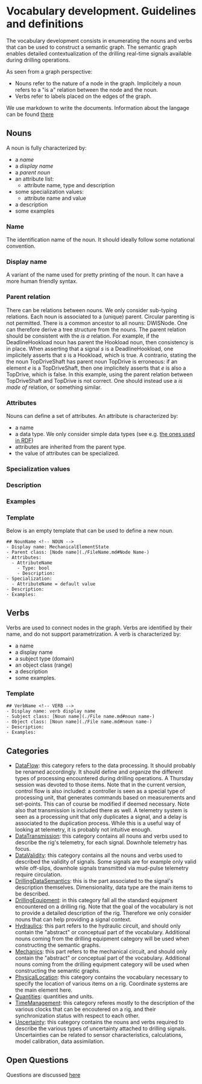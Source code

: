 # Vocabulary development. Guidelines and definitions

The vocabulary development consists in enumerating the nouns and verbs that can be used to construct a semantic graph. The semantic graph enables detailed contextualization of the drilling real-time signals available during drilling operations. 

As seen from a graph perspective:
- Nouns refer to the nature of a node in the graph. Implicitely a noun refers to a "is a" relation between the node and the noun. 
- Verbs refer to labels placed on the edges of the graph. 

We use markdown to write the documents. Information about the langage can be found [there](https://docs.github.com/en/github/writing-on-github)

## Nouns

A noun is fully characterized by:
- a *name* 
- a *display name*
- a *parent noun*
- an attribute list:
  - attribute name, type and description
- some specialization values:
  - attribute name and value 
- a description
- some examples

### Name
The identification name of the noun. It should ideally follow some notational convention.

### Display name
A variant of the name used for pretty printing of the noun. It can have a more human friendly syntax. 

### Parent relation
There can be relations between nouns. We only consider sub-typing relations. 
Each noun is associated to a (unique) parent. Circular parenting is not permitted. There is a common ancestor to all nouns: DWISNode. One can therefore derive a tree structure from the nouns. The parent relation should be consistent with the *is a* relation. For example, if the DeadlineHookload noun has parent the Hookload noun, then consistency is in place. When asserting that a signal *s* is a DeadlineHookload, one implicitely asserts that *s* is a Hookload, which is true. A contrario, stating the the noun TopDriveShaft has parent noun TopDrive is erroneous: if an element *e* is a TopDriveShaft, then one implicitely asserts that *e* is also a TopDrive, which is false. In this example, using the parent relation between TopDriveShaft and TopDrive is not correct. One should instead use a *is made of* relation, or something similar.    

### Attributes
Nouns can define a set of attributes. An attribute is characterized by:
 - a name
 - a data type. We only consider simple data types (see e.g. [the ones used in RDF](https://www.w3.org/TR/rdf11-concepts/#dfn-recognized-datatype-iris))
 - attributes are inherited from the parent type. 
 - the value of attributes can be specialized. 

### Specialization values

### Description

### Examples

### Template
Below is an empty template that can be used to define a new noun.

```
## NounName <!-- NOUN -->
- Display name: MechanicalElementState
- Parent class: [Node name](./FileName.md#Node Name-)
- Attributes:
  - AttributeName
    - Type: bool
    - Description: 
- Specialization:
  - AttributeName = default value
- Description: 
- Examples:
```

 ## Verbs
 Verbs are used to connect nodes in the graph. Verbs are identified by their name, and do not support parametrization. A verb is characterized by:
- a name
- a display name
- a subject type (domain)
- an object class (range)
- a description
- some examples. 

### Template

```
## VerbName <!-- VERB -->
- Display name: verb display name
- Subject class: [Noun name](./File name.md#noun name-)
- Object class: [Noun name](./File name.md#noun name-)
- Description: 
- Examples: 
```


## Categories

- [DataFlow](definitions/DataFlow.md): this category refers to the data processing. It should probably be renamed accordingly. It should define and organize the different types of processing encountered during drilling operations. A Thursday session was devoted to those items. Note that in the current version, control flow is also included: a controller is seen as a special type of processing unit, that generates commands based on measurements and set-points. This can of course be modified if deemed necessary. Note also that transmission is included there as well. A telemetry system is seen as a processing unit that only duplicates a signal, and a delay is associated to the duplication process. While this is a useful way of looking at telemetry, it is probably not intuitive enough. 
- [DataTransmission](definitions/DataTransmission.md): this category contains all nouns and verbs used to describe the rig's telemetry, for each signal. Downhole telemetry has focus. 
- [DataValidity](definitions/DataValidity.md): this category contains all the nouns and verbs used to described the validity of signals. Some signals are for example only valid while off-slips, downhole signals transmitted via mud-pulse telemetry require circulation. 
- [DrillingDataSemantics](definitions/DrillingDataSemantics.md): this is the part associated to the signal's description themselves. Dimensionality, data type are the main items to be described. 
- [DrillingEquipment](definitions/DrillingEquipment.md): in this category fall all the standard equipment encountered on a drilling rig. Note that the goal of the vocabulary is not to provide a detailed description of the rig. Therefore we only consider nouns that can help providing a signal context. 
- [Hydraulics](definitions/Hydraulics.md): this part refers to the hydraulic circuit, and should only contain the "abstract" or conceptual part of the vocabulary. Additional nouns coming from the drilling equipment category will be used when constructing the semantic graphs. 
- [Mechanics](definitions/Mechanics.md): this part refers to the mechanical circuit, and should only contain the "abstract" or conceptual part of the vocabulary. Additional nouns coming from the drilling equipment category will be used when constructing the semantic graphs. 
- [PhysicalLocation](definitions/PhysicalLocation.md): this category contains the vocabulary necessary to specify the location of various items on a rig. Coordinate systems are the main element here.  
- [Quantities](definitions/Quantities.md): quantities and units. 
- [TimeManagement](TimeManagement.md): this category referes mostly to the description of the various clocks that can be encoutered on a rig, and their synchronization status with respect to each other. 
- [Uncertainty](definitions/Uncertainty.md): this category contains the nouns and verbs required to describe the various types of uncertainty attached to drilling signals. Uncertainties can be related to sensor characteristics, calculations, model calibration, data assimilation.


## Open Questions

Questions are discussed [here](./OpenQuestions.md)
